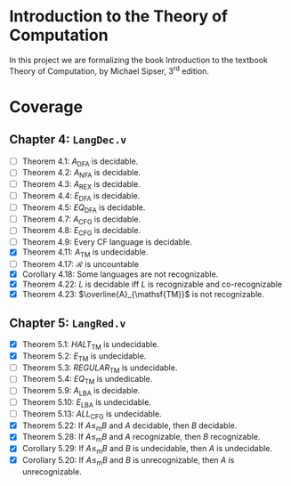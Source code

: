 # Introduction to the Theory of Computation

In this project we are formalizing the book Introduction to the textbook Theory
of Computation, by Michael Sipser, 3<sup>rd</sup> edition.

# Coverage

## Chapter 4: `LangDec.v`
* [ ] Theorem 4.1: $`A_{\mathsf{DFA}}`$ is decidable.
* [ ] Theorem 4.2: $`A_{\mathsf{NFA}}`$ is decidable.
* [ ] Theorem 4.3: $`A_{\mathsf{REX}}`$ is decidable.
* [ ] Theorem 4.4: $`E_{\mathsf{DFA}}`$ is decidable.
* [ ] Theorem 4.5: $`EQ_{\mathsf{DFA}}`$ is decidable.
* [ ] Theorem 4.7: $`A_{\mathsf{CFG}}`$ is decidable.
* [ ] Theorem 4.8: $`E_{\mathsf{CFG}}`$ is decidable.
* [ ] Theorem 4.9: Every CF language is decidable.
* [x] Theorem 4.11: $`A_{\mathsf{TM}}`$ is undecidable.
* [ ] Theorem 4.17: $`\mathcal R`$ is uncountable
* [x] Corollary 4.18: Some languages are not recognizable.
* [x] Theorem 4.22: $`L`$ is decidable iff $`L`$ is recognizable and co-recognizable
* [x] Theorem 4.23: $`\overline{A}_{\mathsf{TM}}`$ is not recognizable.

## Chapter 5: `LangRed.v`
* [x] Theorem 5.1: $`HALT_{\mathsf{TM}}`$ is undecidable.
* [x] Theorem 5.2: $`E_{\mathsf{TM}}`$ is undecidable.
* [ ] Theorem 5.3: $`REGULAR_{\mathsf{TM}}`$ is undecidable.
* [ ] Theorem 5.4: $`EQ_{\mathsf{TM}}`$ is undedicable.
* [ ] Theorem 5.9: $`A_{\mathsf{LBA}}`$ is decidable.
* [ ] Theorem 5.10: $`E_{\mathsf{LBA}}`$ is undecidable.
* [ ] Theorem 5.13: $`ALL_{\mathsf{CFG}}`$ is undecidable.
* [x] Theorem 5.22: If $`A \le_{\mathrm{m}} B`$ and $`A`$ decidable, then $`B`$ decidable.
* [x] Theorem 5.28: If $`A \le_{\mathrm{m}} B`$ and $`A`$ recognizable, then $`B`$ recognizable.
* [x] Corollary 5.29: If $`A \le_{\mathrm{m}} B`$ and $`B`$ is undecidable, then $`A`$ is undecidable.
* [x] Corollary 5.20: If $`A \le_{\mathrm{m}} B`$ and $`B`$ is unrecognizable, then $`A`$ is unrecognizable.